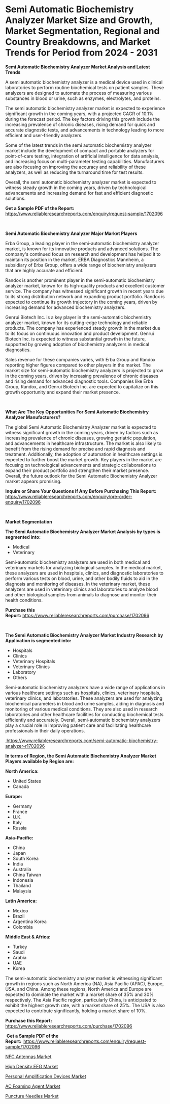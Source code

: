 <p><h1>Semi Automatic Biochemistry Analyzer Market Size and Growth, Market Segmentation, Regional and Country Breakdowns, and Market Trends for Period from 2024 -  2031</h1></p><p><strong>Semi Automatic Biochemistry Analyzer Market Analysis and Latest Trends</strong></p>
<p><p>A semi automatic biochemistry analyzer is a medical device used in clinical laboratories to perform routine biochemical tests on patient samples. These analyzers are designed to automate the process of measuring various substances in blood or urine, such as enzymes, electrolytes, and proteins.</p><p>The semi automatic biochemistry analyzer market is expected to experience significant growth in the coming years, with a projected CAGR of 10.1% during the forecast period. The key factors driving this growth include the increasing prevalence of chronic diseases, rising demand for quick and accurate diagnostic tests, and advancements in technology leading to more efficient and user-friendly analyzers.</p><p>Some of the latest trends in the semi automatic biochemistry analyzer market include the development of compact and portable analyzers for point-of-care testing, integration of artificial intelligence for data analysis, and increasing focus on multi-parameter testing capabilities. Manufacturers are also focusing on improving the accuracy and reliability of these analyzers, as well as reducing the turnaround time for test results.</p><p>Overall, the semi automatic biochemistry analyzer market is expected to witness steady growth in the coming years, driven by technological advancements and increasing demand for fast and efficient diagnostic solutions.</p></p>
<p><strong>Get a Sample PDF of the Report:&nbsp;</strong> <a href="https://www.reliableresearchreports.com/enquiry/request-sample/1702096">https://www.reliableresearchreports.com/enquiry/request-sample/1702096</a></p>
<p>&nbsp;</p>
<p><strong>Semi Automatic Biochemistry Analyzer Major Market Players</strong></p>
<p><p>Erba Group, a leading player in the semi-automatic biochemistry analyzer market, is known for its innovative products and advanced solutions. The company's continued focus on research and development has helped it to maintain its position in the market. ERBA Diagnostics Mannheim, a subsidiary of Erba Group, offers a wide range of biochemistry analyzers that are highly accurate and efficient.</p><p>Randox is another prominent player in the semi-automatic biochemistry analyzer market, known for its high-quality products and excellent customer service. The company has witnessed significant growth in recent years due to its strong distribution network and expanding product portfolio. Randox is expected to continue its growth trajectory in the coming years, driven by increasing demand for advanced biochemistry analyzers.</p><p>Genrui Biotech Inc. is a key player in the semi-automatic biochemistry analyzer market, known for its cutting-edge technology and reliable products. The company has experienced steady growth in the market due to its focus on continuous innovation and product development. Genrui Biotech Inc. is expected to witness substantial growth in the future, supported by growing adoption of biochemistry analyzers in medical diagnostics.</p><p>Sales revenue for these companies varies, with Erba Group and Randox reporting higher figures compared to other players in the market. The market size for semi-automatic biochemistry analyzers is projected to grow in the coming years, driven by increasing prevalence of chronic diseases and rising demand for advanced diagnostic tools. Companies like Erba Group, Randox, and Genrui Biotech Inc. are expected to capitalize on this growth opportunity and expand their market presence.</p></p>
<p>&nbsp;</p>
<p><strong>What Are The Key Opportunities For Semi Automatic Biochemistry Analyzer Manufacturers?</strong></p>
<p><p>The global Semi Automatic Biochemistry Analyzer market is expected to witness significant growth in the coming years, driven by factors such as increasing prevalence of chronic diseases, growing geriatric population, and advancements in healthcare infrastructure. The market is also likely to benefit from the rising demand for precise and rapid diagnosis and treatment. Additionally, the adoption of automation in healthcare settings is expected to further boost the market growth. Key players in the market are focusing on technological advancements and strategic collaborations to expand their product portfolio and strengthen their market presence. Overall, the future outlook for the Semi Automatic Biochemistry Analyzer market appears promising.</p></p>
<p><strong>Inquire or Share Your Questions If Any Before Purchasing This Report:</strong> <a href="https://www.reliableresearchreports.com/enquiry/pre-order-enquiry/1702096">https://www.reliableresearchreports.com/enquiry/pre-order-enquiry/1702096</a></p>
<p>&nbsp;</p>
<p><strong>Market Segmentation</strong></p>
<p><strong>The Semi Automatic Biochemistry Analyzer Market Analysis by types is segmented into:</strong></p>
<p><ul><li>Medical</li><li>Veterinary</li></ul></p>
<p><p>Semi-automatic biochemistry analyzers are used in both medical and veterinary markets for analyzing biological samples. In the medical market, these analyzers are used in hospitals, clinics, and diagnostic laboratories to perform various tests on blood, urine, and other bodily fluids to aid in the diagnosis and monitoring of diseases. In the veterinary market, these analyzers are used in veterinary clinics and laboratories to analyze blood and other biological samples from animals to diagnose and monitor their health conditions.</p></p>
<p><strong>Purchase this Report:&nbsp;</strong><a href="https://www.reliableresearchreports.com/purchase/1702096">https://www.reliableresearchreports.com/purchase/1702096</a></p>
<p>&nbsp;</p>
<p><strong>The Semi Automatic Biochemistry Analyzer Market Industry Research by Application is segmented into:</strong></p>
<p><ul><li>Hospitals</li><li>Clinics</li><li>Veterinary Hospitals</li><li>Veterinary Clinics</li><li>Laboratory</li><li>Others</li></ul></p>
<p><p>Semi-automatic biochemistry analyzers have a wide range of applications in various healthcare settings such as hospitals, clinics, veterinary hospitals, veterinary clinics, and laboratories. These analyzers are used for analyzing biochemical parameters in blood and urine samples, aiding in diagnosis and monitoring of various medical conditions. They are also used in research laboratories and other healthcare facilities for conducting biochemical tests efficiently and accurately. Overall, semi-automatic biochemistry analyzers play a crucial role in improving patient care and facilitating healthcare professionals in their daily operations.</p></p>
<p><a href="https://www.reliableresearchreports.com/semi-automatic-biochemistry-analyzer-r1702096">&nbsp;https://www.reliableresearchreports.com/semi-automatic-biochemistry-analyzer-r1702096</a></p>
<p><strong>In terms of Region, the Semi Automatic Biochemistry Analyzer Market Players available by Region are:</strong></p>
<p>
    <p> <strong> North America: </strong>
        <ul>
            <li>United States</li>
            <li>Canada</li>
        </ul>
        </p> 
    <p> <strong> Europe: </strong>
        <ul>
            <li>Germany</li>
            <li>France</li>
            <li>U.K.</li>
            <li>Italy</li>
            <li>Russia</li>
        </ul>
        </p> 
    <p> <strong> Asia-Pacific: </strong>
        <ul>
            <li>China</li>
            <li>Japan</li>
            <li>South Korea</li>
            <li>India</li>
            <li>Australia</li>
            <li>China Taiwan</li>
            <li>Indonesia</li>
            <li>Thailand</li>
            <li>Malaysia</li>
        </ul>
        </p> 
    <p> <strong> Latin America: </strong>
        <ul>
            <li>Mexico</li>
            <li>Brazil</li>
            <li>Argentina Korea</li>
            <li>Colombia</li>
        </ul>
        </p> 
    <p> <strong> Middle East & Africa: </strong>
        <ul>
            <li>Turkey</li>
            <li>Saudi</li>
            <li>Arabia</li>
            <li>UAE</li>
            <li>Korea</li>
        </ul>
    </p>
    </p>
<p><p>The semi-automatic biochemistry analyzer market is witnessing significant growth in regions such as North America (NA), Asia Pacific (APAC), Europe, USA, and China. Among these regions, North America and Europe are expected to dominate the market with a market share of 35% and 30% respectively. The Asia Pacific region, particularly China, is anticipated to exhibit the highest growth rate, with a market share of 25%. The USA is also expected to contribute significantly, holding a market share of 10%.</p></p>
<p><strong>Purchase this Report: </strong><a href="https://www.reliableresearchreports.com/purchase/1702096">https://www.reliableresearchreports.com/purchase/1702096</a></p>
<p>&nbsp;<strong>Get a Sample PDF of the Report:&nbsp;&nbsp;</strong><a href="https://www.reliableresearchreports.com/enquiry/request-sample/1702096">https://www.reliableresearchreports.com/enquiry/request-sample/1702096</a></p>
<p><strong></strong></p>
<p><p><a href="https://medium.com/@akshatreportprime/nfc-antennas-market-a-global-and-regional-analysis-focus-on-region-country-level-analysis-and-e9e9d48b9795">NFC Antennas Market</a></p><p><a href="https://github.com/provorikovar/Market-Research-Report-List-5/blob/main/high-density-eeg-market.md">High Density EEG Market</a></p><p><a href="https://issuu.com/reportprime-2/docs/personal-amplification-devices-market-size-2030.pp">Personal Amplification Devices Market</a></p><p><a href="https://issuu.com/reportprime-2/docs/ac-foaming-agent-market-size-2030.pptx">AC Foaming Agent Market</a></p><p><a href="https://github.com/angelajermaine/Market-Research-Report-List-4/blob/main/puncture-needles-market.md">Puncture Needles Market</a></p></p>